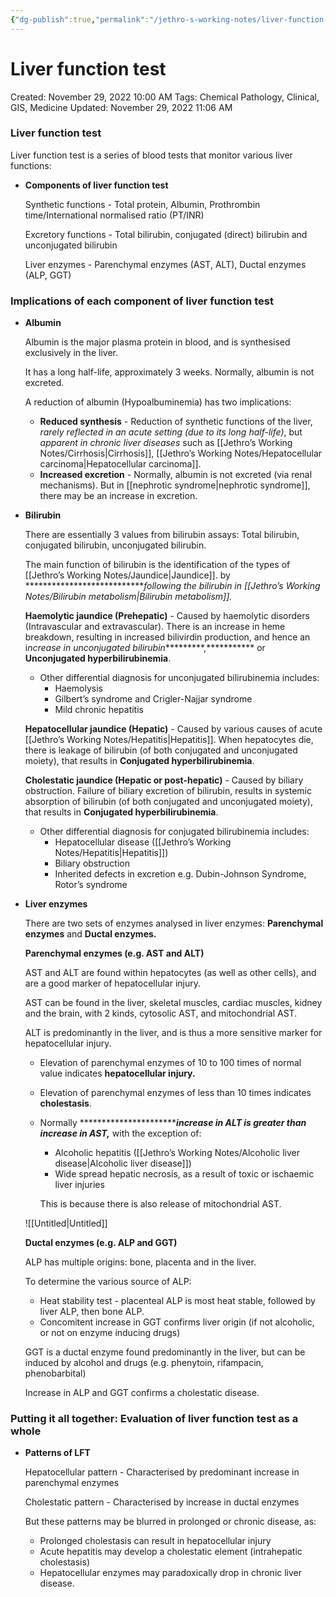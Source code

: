 ```yaml
---
{"dg-publish":true,"permalink":"/jethro-s-working-notes/liver-function-test/","dgPassFrontmatter":true}
---
```



# Liver function test

Created: November 29, 2022 10:00 AM
Tags: Chemical Pathology, Clinical, GIS, Medicine
Updated: November 29, 2022 11:06 AM

### Liver function test

Liver function test is a series of blood tests that monitor various liver functions:

- ******************************************************************Components of liver function test******************************************************************
    
    Synthetic functions - Total protein, Albumin, Prothrombin time/International normalised ratio (PT/INR)
    
    Excretory functions - Total bilirubin, conjugated (direct) bilirubin and unconjugated bilirubin
    
    Liver enzymes - Parenchymal enzymes (AST, ALT), Ductal enzymes (ALP, GGT)
    

### Implications of each component of liver function test

- **************Albumin**************
    
    Albumin is the major plasma protein in blood, and is synthesised exclusively in the liver.
    
    It has a long half-life, approximately 3 weeks. Normally, albumin is not excreted.
    
    A reduction of albumin (Hypoalbuminemia) has two implications:
    
    - **********************************Reduced synthesis********************************** - Reduction of synthetic functions of the liver, *rarely reflected in an acute setting (due to its long half-life)*, but *apparent in chronic liver diseases* such as [[Jethro’s Working Notes/Cirrhosis\|Cirrhosis]], [[Jethro’s Working Notes/Hepatocellular carcinoma\|Hepatocellular carcinoma]].
    - ******************Increased excretion****************** - Normally, albumin is not excreted (via renal mechanisms). But in [[nephrotic syndrome\|nephrotic syndrome]], there may be an increase in excretion.
- ******************Bilirubin******************
    
    There are essentially 3 values from bilirubin assays: Total bilirubin, conjugated bilirubin, unconjugated bilirubin.
    
    The main function of bilirubin is the identification of the types of [[Jethro’s Working Notes/Jaundice\|Jaundice]]. by ****************************following the bilirubin in [[Jethro’s Working Notes/Bilirubin metabolism\|Bilirubin metabolism]].*
    
    **Haemolytic jaundice (Prehepatic)** - Caused by haemolytic disorders (Intravascular and extravascular). There is an increase in heme breakdown, resulting in increased bilivirdin production, and hence an i*ncrease in unconjugated bilirubin**********,*********** or **************************************Unconjugated hyperbilirubinemia**************************************.
    
    - Other differential diagnosis for unconjugated bilirubinemia includes:
        - Haemolysis
        - Gilbert’s syndrome and Crigler-Najjar syndrome
        - Mild chronic hepatitis
    
    ******************************************************************Hepatocellular jaundice (Hepatic)****************************************************************** - Caused by various causes of acute [[Jethro’s Working Notes/Hepatitis\|Hepatitis]]. When hepatocytes die, there is leakage of bilirubin (of both conjugated and unconjugated moiety), that results in ************************************Conjugated hyperbilirubinemia************************************.
    
    **********************************************************************************************Cholestatic jaundice (Hepatic or post-hepatic)********************************************************************************************** - Caused by biliary obstruction. Failure of biliary excretion of bilirubin, results in systemic absorption of bilirubin (of both conjugated and unconjugated moiety), that results in ************************************************************Conjugated hyperbilirubinemia************************************************************.
    
    - Other differential diagnosis for conjugated bilirubinemia includes:
        - Hepatocellular disease ([[Jethro’s Working Notes/Hepatitis\|Hepatitis]])
        - Biliary obstruction
        - Inherited defects in excretion e.g. Dubin-Johnson Syndrome, Rotor’s syndrome
- **************************Liver enzymes**************************
    
    There are two sets of enzymes analysed in liver enzymes: ****************************************Parenchymal enzymes**************************************** and ******************************Ductal enzymes.******************************
    
    ****************************************************************************Parenchymal enzymes (e.g. AST and ALT)****************************************************************************
    
    AST and ALT are found within hepatocytes (as well as other cells), and are a good marker of hepatocellular injury.
    
    AST can be found in the liver, skeletal muscles, cardiac muscles, kidney and the brain, with 2 kinds, cytosolic AST, and mitochondrial AST.
    
    ALT is predominantly in the liver, and is thus a more sensitive marker for hepatocellular injury.
    
    - Elevation of parenchymal enzymes of 10 to 100 times of normal value indicates ****************************************hepatocellular injury.****************************************
    - Elevation of parenchymal enzymes of less than 10 times indicates **********************cholestasis**********************.
    - Normally ***********************************************increase in ALT is greater than increase in AST************,************* with the exception of:
        - Alcoholic hepatitis ([[Jethro’s Working Notes/Alcoholic liver disease\|Alcoholic liver disease]])
        - Wide spread hepatic necrosis, as a result of toxic or ischaemic liver injuries
        
        This is because there is also release of mitochondrial AST.
        
    
    ![[Untitled\|Untitled]]
    
    ******************************************************************Ductal enzymes (e.g. ALP and GGT)******************************************************************
    
    ALP has multiple origins: bone, placenta and in the liver.
    
    To determine the various source of ALP:
    
    - Heat stability test - placenteal ALP is most heat stable, followed by liver ALP, then bone ALP.
    - Concomitent increase in GGT confirms liver origin (if not alcoholic, or not on enzyme inducing drugs)
    
    GGT is a ductal enzyme found predominantly in the liver, but can be induced by alcohol and drugs (e.g. phenytoin, rifampacin, phenobarbital)
    
    Increase in ALP and GGT confirms a cholestatic disease.
    

### Putting it all together: Evaluation of liver function test as a whole

- ******************************Patterns of LFT******************************
    
    Hepatocellular pattern - Characterised by predominant increase in parenchymal enzymes
    
    Cholestatic pattern - Characterised by increase in ductal enzymes
    
    But these patterns may be blurred in prolonged or chronic disease, as:
    
    - Prolonged cholestasis can result in hepatocellular injury
    - Acute hepatitis may develop a cholestatic element (intrahepatic cholestasis)
    - Hepatocellular enzymes may paradoxically drop in chronic liver disease.